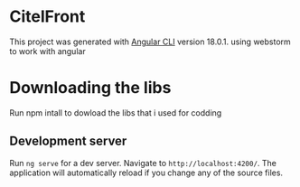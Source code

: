 # CitelFront

This project was generated with [Angular CLI](https://github.com/angular/angular-cli) version 18.0.1.
using webstorm to work with angular

# Downloading the libs

Run npm intall to dowload the libs that i used for codding

## Development server

Run `ng serve` for a dev server. Navigate to `http://localhost:4200/`. The application will automatically reload if you change any of the source files.


